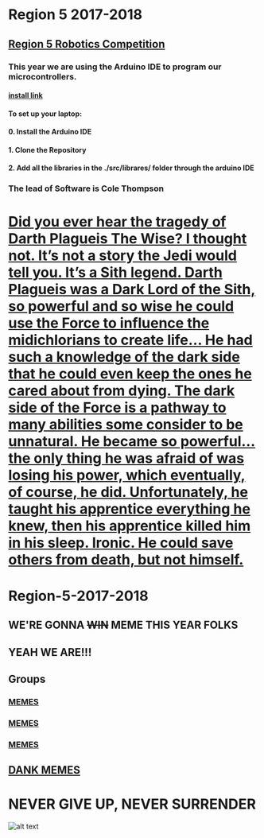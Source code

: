 # Region 5 2017-2018
## [Region 5 Robotics Competition](http://r5conferences.org/competitions/robotics-competition/)

### This year we are using the Arduino IDE to program our microcontrollers.
#### [install link](https://www.arduino.cc/en/Main/Software)
#### To set up your laptop:
#### 0. Install the Arduino IDE
#### 1. Clone the Repository
#### 2. Add all the libraries in the ./src/librares/ folder through the arduino IDE
### The lead of Software is Cole Thompson




# [Did you ever hear the tragedy of Darth Plagueis The Wise? I thought not. It’s not a story the Jedi would tell you. It’s a Sith legend. Darth Plagueis was a Dark Lord of the Sith, so powerful and so wise he could use the Force to influence the midichlorians to create life… He had such a knowledge of the dark side that he could even keep the ones he cared about from dying. The dark side of the Force is a pathway to many abilities some consider to be unnatural. He became so powerful… the only thing he was afraid of was losing his power, which eventually, of course, he did. Unfortunately, he taught his apprentice everything he knew, then his apprentice killed him in his sleep. Ironic. He could save others from death, but not himself.](https://www.youtube.com/watch?v=BLXJFEXBIZg)


# Region-5-2017-2018

## WE'RE GONNA <s>WIN</s> MEME THIS YEAR FOLKS

## YEAH WE ARE!!!

## Groups
### [MEMES](https://www.youtube.com/watch?v=cCeovAd7iOQ)
### [MEMES](https://www.youtube.com/watch?v=pD_imYhNoQ4)
### [MEMES](https://www.youtube.com/watch?v=BwBK2xkjaSU)
## [DANK MEMES](https://www.youtube.com/watch?v=dQw4w9WgXcQ)


# NEVER GIVE UP, NEVER SURRENDER
![alt text](https://cdn.vox-cdn.com/thumbor/SjXzMXmSyvsccVXmpAMBzAMrq3Q=/0x2:554x371/1280x854/cdn.vox-cdn.com/uploads/chorus_image/image/48401727/Screen_Shot_2015-12-21_at_8.21.47_AM.0.0.png)

